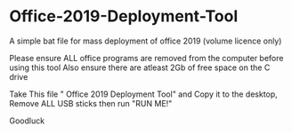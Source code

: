 # Office-2019-Deployment-Tool
A simple bat file for mass deployment of office 2019 (volume licence only)

Please ensure ALL office programs are removed from the computer before using this tool
Also ensure there are atleast 2Gb of free space on the C drive

Take This file " Office 2019 Deployment Tool" and Copy it to the desktop, Remove ALL USB sticks then run "RUN ME!"

Goodluck
